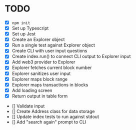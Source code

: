 # TODO

- [x] `npm init`
- [x] Set up Typescript
- [x] Set up Jest
- [x] Create an Explorer object
- [x] Run a single test against Explorer object
- [x] Create CLI with user input questions
- [x] Create index.run() to connect CLI output to Explorer input
- [x] Add web3 provider to Explorer
- [x] Explorer fetches current block number
- [x] Explorer sanitizes user input
- [x] Explorer maps block range
- [x] Explorer maps transactions in blocks
- [x] Add loading screen
- [x] Return output in table form
- [] Validate input
- [] Create Address class for data storage
- [] Update index tests to run against stdout
- [] Add "search again" prompt to CLI
